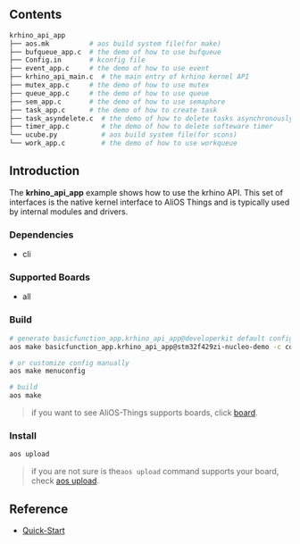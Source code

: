 ## Contents

```sh
krhino_api_app
├── aos.mk          # aos build system file(for make)
├── bufqueue_app.c  # the demo of how to use bufqueue
├── Config.in       # kconfig file
├── event_app.c     # the demo of how to use event
├── krhino_api_main.c  # the main entry of krhino kernel API
├── mutex_app.c     # the demo of how to use mutex
├── queue_app.c     # the demo of how to use queue
├── sem_app.c       # the demo of how to use semaphore
├── task_app.c      # the demo of how to create task
├── task_asyndelete.c  # the demo of how to delete tasks asynchronously
├── timer_app.c        # the demo of how to delete softeware timer
└── ucube.py           # aos build system file(for scons)
└── work_app.c         # the demo of how to use workqueue
```

## Introduction

The **krhino_api_app** example shows how to use the krhino API. This set of interfaces
is the native kernel interface to AliOS Things and is typically used by internal modules and drivers.

### Dependencies

* cli

### Supported Boards

- all

### Build

```sh
# generate basicfunction_app.krhino_api_app@developerkit default config
aos make basicfunction_app.krhino_api_app@stm32f429zi-nucleo-demo -c config

# or customize config manually
aos make menuconfig

# build
aos make
```

> if you want to see AliOS-Things supports boards, click [board](../../../board).

### Install

```sh
aos upload
```

> if you are not sure is the`aos upload` command supports your board, check [aos upload](../../../build/site_scons/upload).

## Reference

* [Quick-Start](https://github.com/alibaba/AliOS-Things/wiki/Quick-Start)
